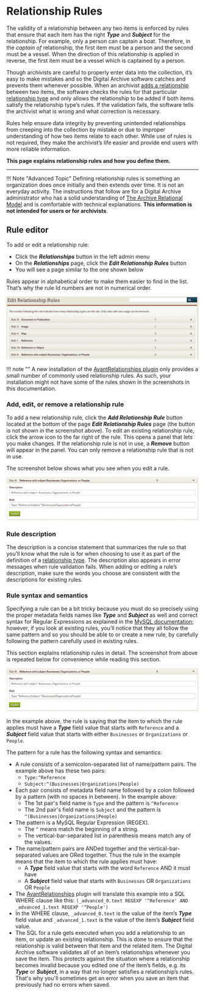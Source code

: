 
# Relationship Rules

The validity of a relationship between any two items is enforced by rules that ensure that each item
has the right **_Type_** and **_Subject_** for the relationship. For example, only a person can captain a boat.
Therefore, in the *captain of* relationship, the first item must be a person and the second must be
a vessel. When the direction of this relationship is applied in reverse, the first item must be a
vessel which is captained by a person.

Though archivists are careful to properly enter data into the collection, it’s easy to make mistakes
and so the Digital Archive software catches and prevents them whenever possible. When an archivist
[adds a relationship](/archivist/add-relationship/) between two items, the software checks the rules
for that particular [relationship type](/relationships/relationship-types/) and only allows the
relationship to be added if both items satisfy the relationship type’s rules. If the validation
fails, the software tells the archivist what is wrong and what correction is necessary.

Rules help ensure data integrity by preventing unintended relationships from creeping into the collection
by mistake or due to improper understanding of how two items relate to each other. While use of rules is
not required, they make the archivist’s life easier and provide end users with more reliable information.

**This page explains relationship rules and how you define them.**

---

!!! Note "Advanced Topic"
    Defining relationship rules is something an organization does once initially
    and then extends over time. It is not an everyday activity. The instructions
    that follow are for a Digital Archive administrator who has a solid understanding of
    [The Archive Relational Model](/relationships/archive-relational-model) and is
    comfortable with technical explanations. **This information is not intended for 
    users or for archivists**.

## Rule editor

To add or edit a relationship rule:

-   Click the **_Relationships_** button in the left admin menu
-   On the **_Relationships_** page, click the **_Edit Relationship Rules_** button
-   You will see a page similar to the one shown below

Rules appear in alphabetical order to make them easier to find in the list.
That’s why the rule Id numbers are not in numerical order.

![Examples of relationship types](relationship-rules-1.jpg)

!!! note ""
    A new installation of the [AvantRelationships plugin](/plugins/avantrelationships) only provides
    a small number of commonly used relationship rules. As such, your installation might not have
    some of the rules shown in the screenshots in this documentation.

### Add, edit, or remove a relationship rule

To add a new relationship rule, click the **_Add Relationship Rule_** button located at the bottom of
the page **_Edit Relationship Rules_** page (the button is not shown in the screenshot above). To edit an existing
relationship rule, click the arrow icon to the far right of the rule. This opens a panel that lets you
make changes. If the relationship rule is not in use, a **_Remove_** button will appear in the panel.
You can only remove a relationship rule that is not in use.

The screenshot below shows what you see when you edit a rule.

![Examples of relationship types](relationship-rules-2.jpg)

### Rule description

The description is a concise statement that summarizes the rule so that you’ll know what the rule is
for when choosing to use it as part of the definition of a [relationship type](/relationships/relationship-types/).
The description also appears in error messages when rule validation fails. When adding or editing a rule’s
description, make sure the words you choose are consistent with the descriptions for existing rules.

### Rule syntax and semantics

Specifying a rule can be a bit tricky because you must do so precisely using the proper metadata fields names
like **_Type_** and **_Subject_** as well and correct syntax for Regular Expressions as explained in the
[MySQL documentation](https://dev.mysql.com/doc/refman/8.0/en/regexp.html); however, 
if you look at existing rules, you’ll notice that they all follow the same pattern and so you should be
able to or create a new rule, by carefully following the pattern carefully used in existing rules.

This section explains relationship rules in detail. The screenshot from above is repeated below for convenience
while reading this section.

![Examples of relationship types](relationship-rules-2.jpg)

In the example above, the rule is saying that the item to which the rule applies must have a **_Type_** field value
that starts with `Reference` and a **_Subject_** field value that starts with either `Businesses` or `Organizations`
 or `People`.

The pattern for a rule has the following syntax and semantics:

-   A rule consists of a semicolon-separated list of name/pattern pairs. The example above has these two pairs:
    -   `Type:^Reference`
    -   `Subject:^(Businesses|Organizations|People)`
-   Each pair consists of metadata field name followed by a colon followed by a pattern
    (with no spaces in between). In the example above:
    -   The 1st pair's field name is `Type` and the pattern is `^Reference`
    -   The 2nd pair's field name is `Subject` and the pattern is `^(Businesses|Organizations|People)`
-   The pattern is a MySQL Regular Expression (REGEX).
    -   The `^` means match the beginning of a string.
    -   The vertical-bar-separated list in parenthesis means match any of the values.
-   The name/pattern pairs are ANDed together and the vertical-bar-separated values are ORed together.
    Thus the rule in the example means that the item to which the rule applies must have:
    -   A **_Type_** field value that starts with the word `Reference` AND it must have
    -   A **_Subject_** field value that starts with `Businesses` OR `Organizations` OR `People`
-   The [AvantRelationships](/plugins/avantrelationships) plugin will translate this example
    into a SQL WHERE clause like this:
        `(_advanced_0.text REGEXP '^Reference' AND _advanced_1.text REGEXP '^People')`
-   In the WHERE clause,  `_advanced_0.text` is the value of the item’s **_Type_** field value and
    `_advanced_1.text` is the value of the item’s **_Subject_** field value.
-   The SQL for a rule gets executed when you add a relationship to an item, or update an existing
    relationship. This is done to ensure that the relationship is valid between that item and the related item.
    The Digital Archive software validates all of an item’s relationships whenever you save the item.
    This protects against the situation where a relationship becomes invalid because you 
    edited one of the item’s fields, e.g. its **_Type_** or **_Subject_**, in a way
    that no longer satisfies a relationship’s rules. That's why you'll sometimes get an error when
    you save an item that previously had no errors when saved. 
